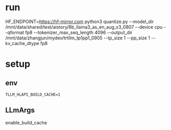 # run
HF_ENDPOINT=https://hf-mirror.com python3 quantize.py --model_dir /mnt/data/shared/test/aistory/8b_llama3_as_en_aug_v3_0807 --device cpu --qformat fp8 --tokenizer_max_seq_length 4096 --output_dir /mnt/data/zhangjun/mydev/trtllm_tp1pp1_0905 --tp_size 1 --pp_size 1 --kv_cache_dtype fp8

# setup
## env
```shell
TLLM_HLAPI_BUILD_CACHE=1
```
## LLmArgs
enable_build_cache

